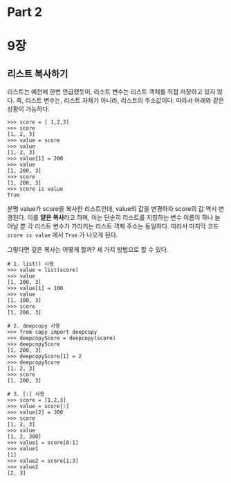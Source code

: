 # Part 2

# 9장

## 리스트 복사하기

리스트는 예전에 한번 언급했듯이, 리스트 변수는 리스트 객체를 직접 저장하고 있지 않다. 즉, 리스트 변수는, 리스트 자체가 아니라, 리스트의 주소값이다. 따라서 아래와 같은 상황이 가능하다.

```py3
>>> score = [ 1,2,3]
>>> score
[1, 2, 3]
>>> value = score
>>> value
[1, 2, 3]
>>> value[1] = 200
>>> value
[1, 200, 3]
>>> score
[1, 200, 3]
>>> score is value
True
```

분명 value가 score을 복사한 리스트인데, value의 값을 변경하자 score의 값 역시 변경된다. 이를 **얕은 복사**라고 하며, 이는 단순히 리스트를 지칭하는 변수 이름이 하나 늘어날 뿐 각 리스트 변수가 가리키는 리스트 객체 주소는 동일하다. 따라서 마지막 코드 `score is value` 에서 `True` 가 나오게 된다.

그렇다면 깊은 복사는 어떻게 할까? 세 가지 방법으로 할 수 있다.

```py3
# 1. list() 사용
>>> value = list(score)
>>> value
[1, 200, 3]
>>> value[1] = 100
>>> value
[1, 100, 3]
>>> score
[1, 200, 3]

# 2. deepcopy 사용
>>> from copy import deepcopy
>>> deepcopyScore = deepcopy(score)
>>> deepcopyScore
[1, 200, 3]
>>> deepcopyScore[1] = 2
>>> deepcopyScore
[1, 2, 3]
>>> score
[1, 200, 3]

# 3. [:] 사용
>>> score = [1,2,3]
>>> value = score[:]
>>> value[2] = 300
>>> score
[1, 2, 3]
>>> value
[1, 2, 300]
>>> value1 = score[0:1]
>>> value1
[1]
>>> value2 = score[1:3]
>>> value2
[2, 3]
```
